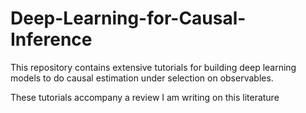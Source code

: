 # Deep-Learning-for-Causal-Inference

This repository contains extensive tutorials for building deep learning models to do causal estimation under selection on observables. 

These tutorials accompany a review I am writing on this literature
